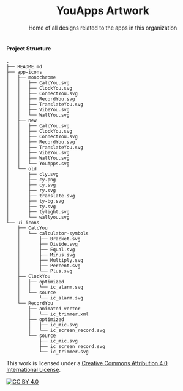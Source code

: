 <div align="center">
  <h1 align="center">YouApps Artwork</h1>
  Home of all designs related to the apps in this organization
</div>
<br>


#### Project Structure

```
.
├── README.md
├── app-icons
│   ├── monochrome
│   │   ├── CalcYou.svg
│   │   ├── ClockYou.svg
│   │   ├── ConnectYou.svg
│   │   ├── RecordYou.svg
│   │   ├── TranslateYou.svg
│   │   ├── VibeYou.svg
│   │   └── WallYou.svg
│   ├── new
│   │   ├── CalcYou.svg
│   │   ├── ClockYou.svg
│   │   ├── ConnectYou.svg
│   │   ├── RecordYou.svg
│   │   ├── TranslateYou.svg
│   │   ├── VibeYou.svg
│   │   ├── WallYou.svg
│   │   └── YouApps.svg
│   └── old
│       ├── cly.svg
│       ├── cy.png
│       ├── cy.svg
│       ├── ry.svg
│       ├── translate.svg
│       ├── ty-bg.svg
│       ├── ty.svg
│       ├── tylight.svg
│       └── wallyou.svg
└── ui-icons
    ├── CalcYou
    │   └── calculator-symbols
    │       ├── Bracket.svg
    │       ├── Divide.svg
    │       ├── Equal.svg
    │       ├── Minus.svg
    │       ├── Multiply.svg
    │       ├── Percent.svg
    │       └── Plus.svg
    ├── ClockYou
    │   ├── optimized
    │   │   └── ic_alarm.svg
    │   └── source
    │       └── ic_alarm.svg
    └── RecordYou
        ├── animated-vector
        │   └── ic_trimmer.xml
        ├── optimized
        │   ├── ic_mic.svg
        │   └── ic_screen_record.svg
        └── source
            ├── ic_mic.svg
            ├── ic_screen_record.svg
            └── ic_trimmer.svg
```

This work is licensed under a
[Creative Commons Attribution 4.0 International License][cc-by].

[![CC BY 4.0][cc-by-image]][cc-by]

[cc-by]: http://creativecommons.org/licenses/by/4.0/
[cc-by-image]: https://i.creativecommons.org/l/by/4.0/88x31.png
